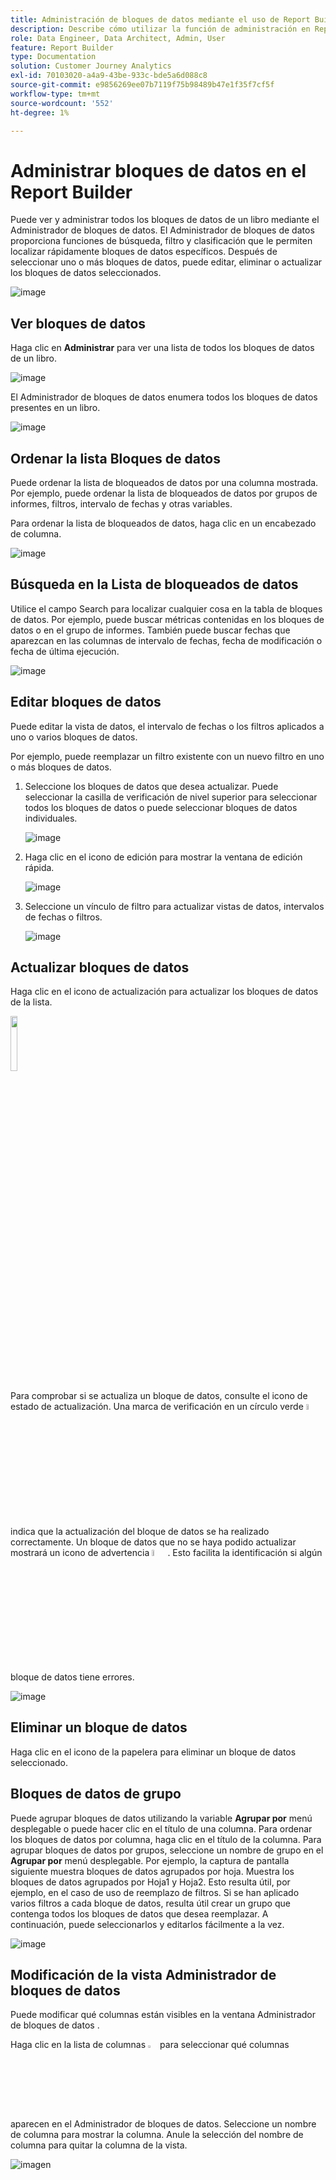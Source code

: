 ```yaml
---
title: Administración de bloques de datos mediante el uso de Report Builder en Customer Journey Analytics
description: Describe cómo utilizar la función de administración en Report Builder
role: Data Engineer, Data Architect, Admin, User
feature: Report Builder
type: Documentation
solution: Customer Journey Analytics
exl-id: 70103020-a4a9-43be-933c-bde5a6d088c8
source-git-commit: e9856269ee07b7119f75b98489b47e1f35f7cf5f
workflow-type: tm+mt
source-wordcount: '552'
ht-degree: 1%

---
```


# Administrar bloques de datos en el Report Builder

Puede ver y administrar todos los bloques de datos de un libro mediante el Administrador de bloques de datos. El Administrador de bloques de datos proporciona funciones de búsqueda, filtro y clasificación que le permiten localizar rápidamente bloques de datos específicos. Después de seleccionar uno o más bloques de datos, puede editar, eliminar o actualizar los bloques de datos seleccionados.

![image](./assets/image52.png)

## Ver bloques de datos

Haga clic en **Administrar** para ver una lista de todos los bloques de datos de un libro.


![image](./assets/image53.png)

El Administrador de bloques de datos enumera todos los bloques de datos presentes en un libro. 

![image](./assets/image52.png)

## Ordenar la lista Bloques de datos

Puede ordenar la lista de bloqueados de datos por una columna mostrada. Por ejemplo, puede ordenar la lista de bloqueados de datos por grupos de informes, filtros, intervalo de fechas y otras variables.

Para ordenar la lista de bloqueados de datos, haga clic en un encabezado de columna.

![image](./assets/image54.png)

## Búsqueda en la Lista de bloqueados de datos

Utilice el campo Search para localizar cualquier cosa en la tabla de bloques de datos. Por ejemplo, puede buscar métricas contenidas en los bloques de datos o en el grupo de informes. También puede buscar fechas que aparezcan en las columnas de intervalo de fechas, fecha de modificación o fecha de última ejecución.

![image](./assets/image55.png)

## Editar bloques de datos

Puede editar la vista de datos, el intervalo de fechas o los filtros aplicados a uno o varios bloques de datos.

Por ejemplo, puede reemplazar un filtro existente con un nuevo filtro en uno o más bloques de datos.

1. Seleccione los bloques de datos que desea actualizar. Puede seleccionar la casilla de verificación de nivel superior para seleccionar todos los bloques de datos o puede seleccionar bloques de datos individuales.

   ![image](./assets/image56.png)

1. Haga clic en el icono de edición para mostrar la ventana de edición rápida.

   ![image](./assets/image58.png)

1. Seleccione un vínculo de filtro para actualizar vistas de datos, intervalos de fechas o filtros.

   ![image](./assets/image59.png)

## Actualizar bloques de datos

Haga clic en el icono de actualización para actualizar los bloques de datos de la lista.

<img src="./assets/refresh-icon.png" width="15%"/>

Para comprobar si se actualiza un bloque de datos, consulte el icono de estado de actualización. Una marca de verificación en un círculo verde <img src="./assets/refresh-success.png" width="5%"/> indica que la actualización del bloque de datos se ha realizado correctamente. Un bloque de datos que no se haya podido actualizar mostrará un icono de advertencia <img src="./assets/refresh-failure.png" width="5%"/>.  Esto facilita la identificación si algún bloque de datos tiene errores.


![image](./assets/image512.png)

## Eliminar un bloque de datos

Haga clic en el icono de la papelera para eliminar un bloque de datos seleccionado.

## Bloques de datos de grupo

Puede agrupar bloques de datos utilizando la variable **Agrupar por** menú desplegable o puede hacer clic en el título de una columna. Para ordenar los bloques de datos por columna, haga clic en el título de la columna. Para agrupar bloques de datos por grupos, seleccione un nombre de grupo en el **Agrupar por** menú desplegable. Por ejemplo, la captura de pantalla siguiente muestra bloques de datos agrupados por hoja. Muestra los bloques de datos agrupados por Hoja1 y Hoja2.  Esto resulta útil, por ejemplo, en el caso de uso de reemplazo de filtros. Si se han aplicado varios filtros a cada bloque de datos, resulta útil crear un grupo que contenga todos los bloques de datos que desea reemplazar. A continuación, puede seleccionarlos y editarlos fácilmente a la vez.

![image](./assets/group-data-blocks.png)

## Modificación de la vista Administrador de bloques de datos

Puede modificar qué columnas están visibles en la ventana Administrador de bloques de datos .


Haga clic en la lista de columnas <img src="./assets/image515.png" width="3%"/> para seleccionar qué columnas aparecen en el Administrador de bloques de datos. Seleccione un nombre de columna para mostrar la columna. Anule la selección del nombre de columna para quitar la columna de la vista.

![imagen](./assets/image516.png)

